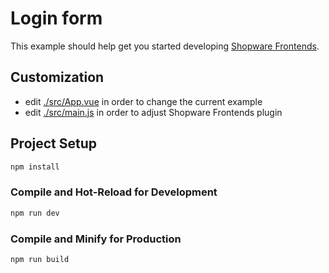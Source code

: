 # Login form

This example should help get you started developing [Shopware Frontends](https://github.com/shopware/frontends).


## Customization

- edit [./src/App.vue](./src/App.vue) in order to change the current example 
- edit [./src/main.js](./src/main.js) in order to adjust Shopware Frontends plugin


## Project Setup

```sh
npm install
```

### Compile and Hot-Reload for Development

```sh
npm run dev
```

### Compile and Minify for Production

```sh
npm run build
```
